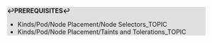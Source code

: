 <div style="margin:2em; background-color: #e0e0e0;">

<strong>↩PREREQUISITES↩</strong>

 * Kinds/Pod/Node Placement/Node Selectors_TOPIC
 * Kinds/Pod/Node Placement/Taints and Tolerations_TOPIC

</div>


